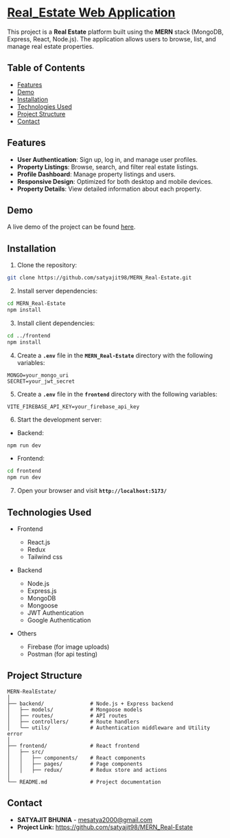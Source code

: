 # [Real_Estate Web Application](https://satya-mern-estate.onrender.com)

This project is a **Real Estate** platform built using the **MERN** stack (MongoDB, Express, React, Node.js). The application allows users to browse, list, and manage real estate properties.

## Table of Contents

- [Features](#features)
- [Demo](#demo)
- [Installation](#installation)
- [Technologies Used](#technologies-used)
- [Project Structure](#project-structure)
- [Contact](#contact)

## Features

- **User Authentication**: Sign up, log in, and manage user profiles.
- **Property Listings**: Browse, search, and filter real estate listings.
- **Profile Dashboard**: Manage property listings and users.
- **Responsive Design**: Optimized for both desktop and mobile devices.
- **Property Details**: View detailed information about each property.

## Demo

A live demo of the project can be found [here](https://satya-mern-estate.onrender.com).

## Installation

1. Clone the repository:

```bash
git clone https://github.com/satyajit98/MERN_Real-Estate.git
```

2. Install server dependencies:

```bash
cd MERN_Real-Estate
npm install
```

3. Install client dependencies:

```bash
cd ../frontend
npm install
```

4. Create a **`.env`** file in the **`MERN_Real-Estate`** directory with the following variables:

```plaintext
MONGO=your_mongo_uri
SECRET=your_jwt_secret
```

5. Create a **`.env`** file in the **`frontend`** directory with the following variables:

```plaintext
VITE_FIREBASE_API_KEY=your_firebase_api_key
```

6. Start the development server:

- Backend:

```bash
npm run dev
```

- Frontend:

```bash
cd frontend
npm run dev
```

7. Open your browser and visit **`http://localhost:5173/`**

## Technologies Used

- Frontend

  - React.js
  - Redux
  - Tailwind css

- Backend

  - Node.js
  - Express.js
  - MongoDB
  - Mongoose
  - JWT Authentication
  - Google Authentication

- Others

  - Firebase (for image uploads)
  - Postman (for api testing)

## Project Structure

```plaintext
MERN-RealEstate/
│
├── backend/               # Node.js + Express backend
│   ├── models/            # Mongoose models
│   ├── routes/            # API routes
│   ├── controllers/       # Route handlers
│   └── utils/             # Authentication middleware and Utility error
│
├── frontend/              # React frontend
│   ├── src/
│   │   ├── components/    # React components
│   │   ├── pages/         # Page components
│   │   ├── redux/         # Redux store and actions
│
└── README.md              # Project documentation
```

## Contact

- **SATYAJIT BHUNIA** - mesatya2000@gmail.com
- **Project Link:** https://github.com/satyajit98/MERN_Real-Estate
